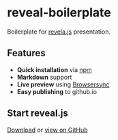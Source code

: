 # reveal-boilerplate
Boilerplate for [revela.js](http://lab.hakim.se/reveal-js/) presentation.



## Features
- **Quick installation** via [npm](https://www.npmjs.com/)
- **Markdown** support
- **Live preview** using [Browsersync](http://www.browsersync.io/)
- **Easy publishing** to github.io



## Start reveal.js
[Download](https://github.com/htanjo/reveal-boilerplate/archive/master.zip) or [view on GitHub](https://github.com/htanjo/reveal-boilerplate)
